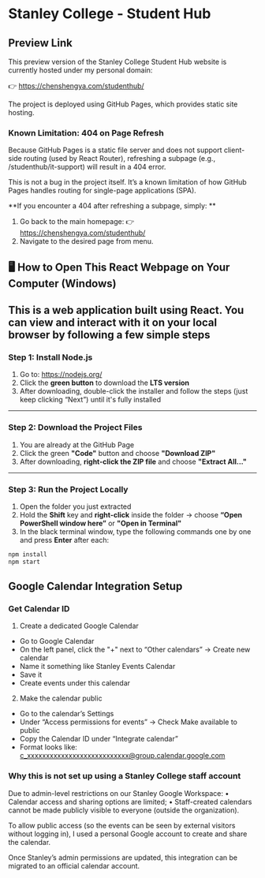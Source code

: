 # Stanley College - Student Hub

## Preview Link

This preview version of the Stanley College Student Hub website is currently hosted under my personal domain:

👉 https://chenshengya.com/studenthub/

The project is deployed using GitHub Pages, which provides static site hosting.

### Known Limitation: 404 on Page Refresh

Because GitHub Pages is a static file server and does not support client-side routing (used by React Router), refreshing a subpage (e.g., /studenthub/it-support) will result in a 404 error.

This is not a bug in the project itself. It’s a known limitation of how GitHub Pages handles routing for single-page applications (SPA).

**If you encounter a 404 after refreshing a subpage, simply: **

1. Go back to the main homepage:
   👉 https://chenshengya.com/studenthub/
2. Navigate to the desired page from menu.

## 🖥️ How to Open This React Webpage on Your Computer (Windows)

## This is a web application built using React. You can view and interact with it on your local browser by following a few simple steps

### Step 1: Install Node.js

1. Go to: https://nodejs.org/
2. Click the **green button** to download the **LTS version**
3. After downloading, double-click the installer and follow the steps (just keep clicking “Next”) until it's fully installed

---

### Step 2: Download the Project Files

1. You are already at the GitHub Page
2. Click the green **"Code"** button and choose **"Download ZIP"**
3. After downloading, **right-click the ZIP file** and choose **"Extract All..."**

---

### Step 3: Run the Project Locally

1. Open the folder you just extracted
2. Hold the **Shift** key and **right-click** inside the folder → choose **“Open PowerShell window here”** or **"Open in Terminal"**
3. In the black terminal window, type the following commands one by one and press **Enter** after each:

```bash
npm install
npm start
```

## Google Calendar Integration Setup

### Get Calendar ID

1. Create a dedicated Google Calendar

- Go to Google Calendar
- On the left panel, click the "+" next to “Other calendars” → Create new calendar
- Name it something like Stanley Events Calendar
- Save it
- Create events under this calendar

2. Make the calendar public

- Go to the calendar’s Settings
- Under “Access permissions for events” → Check Make available to public
- Copy the Calendar ID under “Integrate calendar”
- Format looks like: c_xxxxxxxxxxxxxxxxxxxxxxxxxxx@group.calendar.google.com

### Why this is not set up using a Stanley College staff account

Due to admin-level restrictions on our Stanley Google Workspace:
• Calendar access and sharing options are limited;
• Staff-created calendars cannot be made publicly visible to everyone (outside the organization).

To allow public access (so the events can be seen by external visitors without logging in), I used a personal Google account to create and share the calendar.

Once Stanley’s admin permissions are updated, this integration can be migrated to an official calendar account.
